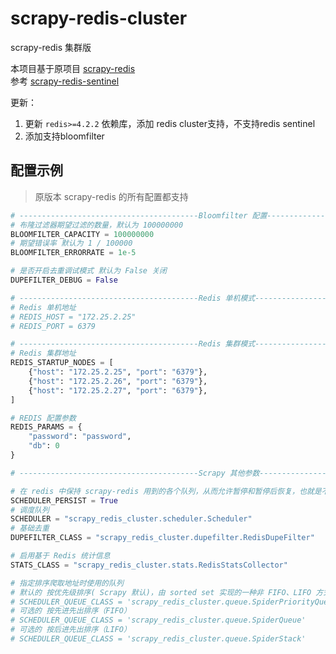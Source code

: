 # scrapy-redis-cluster
scrapy-redis 集群版

本项目基于原项目 [scrapy-redis](https://github.com/rmax/scrapy-redis)  
参考 [scrapy-redis-sentinel](https://github.com/crawlaio/scrapy-redis-sentinel)

更新：
1. 更新 `redis>=4.2.2` 依赖库，添加 redis cluster支持，不支持redis sentinel
2. 添加支持bloomfilter

## 配置示例

> 原版本 scrapy-redis 的所有配置都支持

```python
# ----------------------------------------Bloomfilter 配置-------------------------------------
# 布隆过滤器期望过滤的数量，默认为 100000000
BLOOMFILTER_CAPACITY = 100000000
# 期望错误率 默认为 1 / 100000
BLOOMFILTER_ERRORRATE = 1e-5

# 是否开启去重调试模式 默认为 False 关闭
DUPEFILTER_DEBUG = False

# ----------------------------------------Redis 单机模式-------------------------------------
# Redis 单机地址
# REDIS_HOST = "172.25.2.25"
# REDIS_PORT = 6379

# ----------------------------------------Redis 集群模式-------------------------------------
# Redis 集群地址
REDIS_STARTUP_NODES = [
    {"host": "172.25.2.25", "port": "6379"},
    {"host": "172.25.2.26", "port": "6379"},
    {"host": "172.25.2.27", "port": "6379"},
]

# REDIS 配置参数
REDIS_PARAMS = {
    "password": "password",
    "db": 0
}

# ----------------------------------------Scrapy 其他参数-------------------------------------

# 在 redis 中保持 scrapy-redis 用到的各个队列，从而允许暂停和暂停后恢复，也就是不清理 redis queues
SCHEDULER_PERSIST = True
# 调度队列  
SCHEDULER = "scrapy_redis_cluster.scheduler.Scheduler"
# 基础去重
DUPEFILTER_CLASS = "scrapy_redis_cluster.dupefilter.RedisDupeFilter"

# 启用基于 Redis 统计信息
STATS_CLASS = "scrapy_redis_cluster.stats.RedisStatsCollector"

# 指定排序爬取地址时使用的队列
# 默认的 按优先级排序( Scrapy 默认)，由 sorted set 实现的一种非 FIFO、LIFO 方式。
# SCHEDULER_QUEUE_CLASS = 'scrapy_redis_cluster.queue.SpiderPriorityQueue'
# 可选的 按先进先出排序（FIFO）
# SCHEDULER_QUEUE_CLASS = 'scrapy_redis_cluster.queue.SpiderQueue'
# 可选的 按后进先出排序（LIFO）
# SCHEDULER_QUEUE_CLASS = 'scrapy_redis_cluster.queue.SpiderStack'
```
